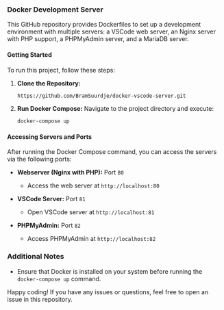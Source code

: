 ### Docker Development Server

This GitHub repository provides Dockerfiles to set up a development environment with multiple servers: a VSCode web server, an Nginx server with PHP support, a PHPMyAdmin server, and a MariaDB server.

#### Getting Started
To run this project, follow these steps:

1. **Clone the Repository:**
   ```bash
   https://github.com/BramSuurdje/docker-vscode-server.git
   ```

2. **Run Docker Compose:**
   Navigate to the project directory and execute:
   ```bash
   docker-compose up
   ```

#### Accessing Servers and Ports
After running the Docker Compose command, you can access the servers via the following ports:

- **Webserver (Nginx with PHP):** Port `80`
  - Access the web server at `http://localhost:80`

- **VSCode Server:** Port `81`
  - Open VSCode server at `http://localhost:81`

- **PHPMyAdmin:** Port `82`
  - Access PHPMyAdmin at `http://localhost:82`

### Additional Notes
- Ensure that Docker is installed on your system before running the `docker-compose up` command.

Happy coding! If you have any issues or questions, feel free to open an issue in this repository.
